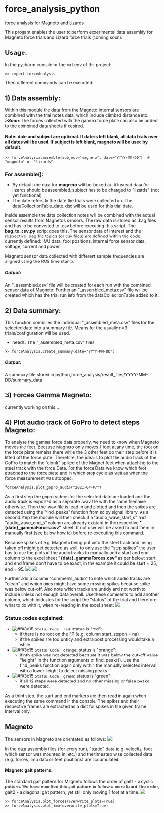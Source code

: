 # force_analysis_python
force analysis for Magneto and Lizards

This progam enables the user to perform experimental data assembly for Magneto force trials and Lizard force trials (coming soon).

## Usage:
In the pycharm console or the virt env of the project:
```
>> import forceAnalysis
```
Then different commands can be executed:
## 1) Data assembly:
Within this module the data from the Magneto internal sensors are combined with the trial notes data, which include climbed distance etc.
***>Soon***: The forces collected with the gamma force plate can also be added to the combined data sheets if desired.

#### Note: date and subject are optional. If date is left blank, all data trials over all dates will be used. If subject is left blank, magneto will be used by default.
```
>> forceAnalysis.assemble(subject="magneto", date="YYYY-MM-DD")  # "magneto" or "lizards"
```
### For assemble(): 
- By default the data for **magneto** will be looked at. If instead data for lizards should be assembled, subject has to be changed to "lizards" (not yet functional) 
- The date refers to the date the trials were collected on. The dataCollectionTable_date.xlsx will be used for this trial date.

Inside assemble the data collection notes will be combined with the actual sensor results from Magnetos sensors.
The raw data is stored as .bag files and has to be converted to .csv before executing this script. The **bag_to_csv.py** script
does this. The sensor data of interest and the respective .bag file topics (or csv files) are defined within the code,
currently defined: IMU data, foot positions, internal force sensor data, voltage, current and power.

Magneto sensor data collected with different sample frequencies are aligned using the ROS time stamp. 

##### Output:
An "_assembled.csv" file will be created for each run with the combined sensor data of Magneto.
Further an "_assembled_meta.csv" file will be created which has the trial run info from the dataCollectionTable added to it.

## 2) Data summary:
This function combines the individual "_assembled_meta.csv" files for the selected date into a summary file. 
Means for the usually n=3 trials/configuration will be used.
- needs: The "_assembled_meta.csv" files

```
>> forceAnalysis.create_summary(date="YYYY-MM-DD") 
```

##### Output:
A summary file stored in python_force_analysis/result_files/YYYY-MM-DD/summary_data

## 3) Forces Gamma Magneto:
currently working on this...

## 4) Plot audio track of GoPro to detect steps Magneto:
To analyse the gamma force data properly, we need to know when Magneto moves the feet. Because Magneto
only moves 1 foot at any time, the foot on the force plate remains there while the 3 other feet do their step
before it is lifted off the force plate. 
Therefore, the idea is to plot the audio track of the GoPro to match the "clonk" spiked of the 
Magnet feet when attaching to the steel track with the force Data. For the force Data we know
which foot attached to the force plate and in which step cycle as well as when the force measurement was stopped.

```
forceAnalysis.plot_gopro_audio("2021-04-07")
```

As a first step the gopro videos for the selected date are loaded and the audio track is exported 
as a separate .wav file with the same filename otherwise.
Then the .wav file is read in and plotted and then the spikes are detected using the "find_peaks" function
from scipy.signal library.
As a second step the module will then check if a "audio_wave_start_s" and "audio_wave_end_s" column are already existant in the respective 
**"{date}_gammaForces.csv"** sheet. If not user will be asked to add them in manually first (see below how to) before re-executing this 
command.

Because spikes of e.g. Magneto being put onto the steel track and being taken off might get detected as well,
to only use the "step spikes" the user has to use the plots of the audio tracks to manually add
a start and end column to the excel sheet **"{date}_gammaForces.csv"** as per below:
start and end frame don't have to be exact, in the example it could be start = 25, end = 95.
![](assets/example_gopro_audio_plot.png)
![](assets/excel_gopro_audio.PNG)

Further add a column "comments_audio" to note which audio tracks are "clean" and which ones might have some 
missing spikes because spike was below cut-off. Also note which tracks are untidy and not worth to include 
unless not enough data overall. Use these comments to add another column, which inidcates for the script the "status" 
of the trial and therefore what to do with it, when re-reading in the excel sheet:
![](assets/excel_gopro_audio_status.PNG)

### Status codes explained:
- ![#f03c15](https://placehold.co/15x15/f03c15/f03c15.png) `Status Code: red`: status is "red":
  - if there is no foot on the FP (e.g. column start_stepon = na)
  - if the spikes are too untidy and extra post processing would take a while
- ![#f03c15](https://placehold.co/15x15/c98300/c98300.png) `Status Code: orange`: status is "orange":
  - if nth spike was not detected because it was below the cut-off value "height" in the function arguments of find_peaks().
  Use the find_peaks function again only within the manually selected interval with a lower height to detect missing peaks 
- ![#f03c15](https://placehold.co/15x15/00c943/00c943.png) `Status Code: green`: status is "green": 
  - if all 12 steps were detected and no other missing or false peaks were detected.




As a third step, the start and end markers are then read in again when executing the same command in the console.
The spikes and their respective frames are extracted as a dict for spikes in the given frame interval only.

## Magneto
The sensors in Magneto are orientated as follows:
![](assets/Magneto_Orientations.jpg)

In the data assembly files (for every run), "static" data (e.g. velocity, foot which sensor was mounted in, etc.) 
and the timestep wise collected data (e.g. forces, imu data or feet positions) are accumulated.

#### Magneto gait patterns:
The standard gait pattern for Magneto follows the order of gait1 - a cyclic pattern.
We have modified this gait pattern to follow a more lizard-like order, gait2 - a diagonal gait pattern, yet still only moving 1 foot at a time.
![](assets/magneto_gaits.PNG)



```
>> forceAnalysis.plot_forces(overwrite_plots=True)
>> forceAnalysis.plot_imu(overwrite_plots=True)
```